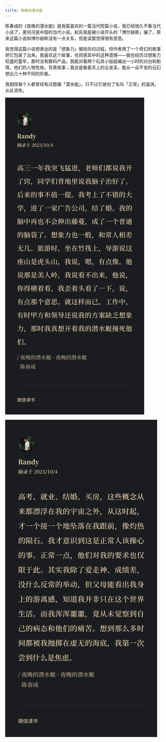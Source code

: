 ```yaml
---
title: 夜晚的潜水艇
---
```


陈春成的《夜晚的潜水艇》是我蛮喜欢的一篇当代短篇小说，我已经很久不看当代小说了，更何况是中国的当代小说。起先我是被小说开头的「博尔赫斯」骗了，原来这篇小说和博尔赫斯没有一点关系，但是读罢觉得很有意思。

我觉得这篇小说想表达的是「想象力」被扼杀的过程，但作者用了一个奇幻的故事把它包装了出来。我喜欢这个故事，也同感其中的这种遗憾——我也经历过想象力旺盛的童年，那时没有数码产品，我能对着两个玩具小娃娃编出一小时的对白和剧情，他们的人物性格，背景故事；我总是看着天上的云发呆，能从一朵不变的云幻想出几十种不同的形象。

我相信每个人都曾经有过那艘「潜水艇」，只不过它驶向了名叫「正常」的漩涡，从此消失。

![alt text](../../../../public/imgs/album_temp__ss93e32750813ab7dd0g0169dcss_1696432529.PNG)

![alt text](../../../../public/imgs/ye-wan.PNG)